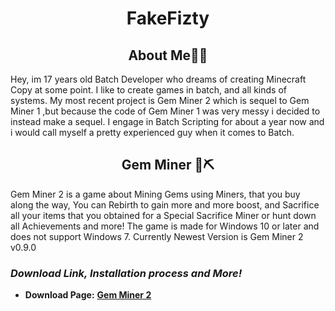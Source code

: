 <h1 align="center">FakeFizty</h1>
<h2 align="center">About Me👨‍💻</h2>
Hey, im 17 years old Batch Developer who dreams of creating Minecraft Copy at some point. I like to create games in batch, and all kinds of systems. My most recent project is Gem Miner 2 which is sequel to Gem Miner 1 ,but because the code of Gem Miner 1 was very messy i decided to instead make a sequel. I engage in Batch Scripting for about a year now and i would call myself a pretty experienced guy when it comes to Batch.
<h2 align="center">Gem Miner 💎⛏</h2>

Gem Miner 2 is a game about Mining Gems using Miners, that you buy along the way, You can Rebirth to gain more and more boost, and Sacrifice all your items that you obtained for a Special Sacrifice Miner or hunt down all Achievements and more! The game is made for Windows 10 or later and does not support Windows 7. Currently Newest Version is Gem Miner 2 v0.9.0
  
### _Download Link, Installation process and More!_
 - **Download Page:** **[Gem Miner 2](https://github.com/FakeFizty/Gem-Miner-2)**

